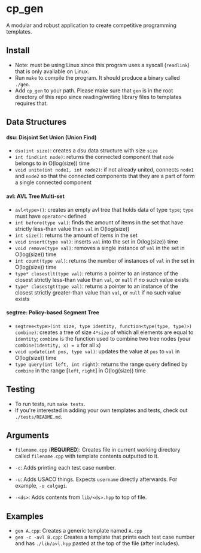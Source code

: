 # cp\_gen

A modular and robust application to create competitive programming templates.

## Install
* Note: must be using Linux since this program uses a syscall (`readlink`) that is only available on Linux.
* Run `make` to compile the program. It should produce a binary called `./gen`. 
* Add `cp_gen` to your path. Please make sure that `gen` is in the root directory of this repo since reading/writing library files to templates requires that.

## Data Structures
#### dsu: Disjoint Set Union (Union Find)
* `dsu(int size)`: creates a dsu data structure with size `size`
* `int find(int node)`: returns the connected component that `node` belongs to in O(log(size)) time
* `void unite(int node1, int node2)`: if not already united, connects `node1` and `node2` so that the connected components that they are a part of form a single connected component

#### avl: AVL Tree Multi-set
* `avl<type>()`: creates an empty avl tree that holds data of type `type`; `type` must have `operator<` defined
* `int before(type val)`: finds the amount of items in the set that have strictly less-than value than `val` in O(log(size))
* `int size()`: returns the amount of items in the set 
* `void insert(type val)`: inserts `val` into the set in O(log(size)) time
* `void remove(type val)`: removes a single instance of `val` in the set in O(log(size)) time
* `int count(type val)`: returns the number of instances of `val` in the set in O(log(size)) time
* `type* closestlt(type val)`: returns a pointer to an instance of the closest strictly less-than value than `val`, or `null` if no such value exists
* `type* closestgt(type val)`: returns a pointer to an instance of the closest strictly greater-than value than `val`, or `null` if no such value exists

#### segtree: Policy-based Segment Tree
* `segtree<type>(int size, type identity, function<type(type, type)>) combine)`: creates a tree of size `4*size` of which all elements are equal to `identity`; `combine` is the function used to combine two tree nodes (your `combine(identity, x) = x` for all `x`)
* `void update(int pos, type val)`: updates the value at `pos` to `val` in O(log(size)) time
* `type query(int left, int right)`: returns the range query defined by `combine` in the range [`left`, `right`] in O(log(size)) time

## Testing
* To run tests, run `make tests`.
* If you're interested in adding your own templates and tests, check out `./tests/README.md`.

## Arguments
* `filename.cpp` (<b>REQUIRED</b>): Creates file in current working directory called `filename.cpp` with template contents outputted to it.

* `-c`: Adds printing each test case number.
* `-u`: Adds USACO things. Expects `username` directly afterwards. For example, `-u calgagi`.
* `-<ds>`: Adds contents from `lib/<ds>.hpp` to top of file.

## Examples

* `gen A.cpp`: Creates a generic template named `A.cpp`
* `gen -c -avl B.cpp`: Creates a template that prints each test case number and has `./lib/avl.hpp` pasted at the top of the file (after includes).
